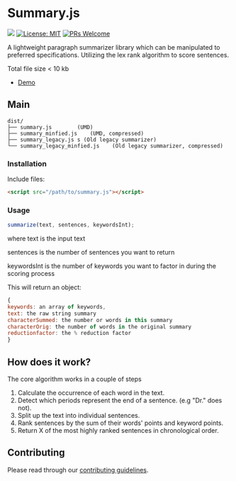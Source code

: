 # Summary.js #
![](https://api.travis-ci.org/Lian-D/Summary.JS.svg?branch=master) [![License: MIT](https://img.shields.io/badge/License-MIT-yellow.svg)](https://opensource.org/licenses/MIT)
 [![PRs Welcome](https://img.shields.io/badge/PRs-welcome-brightgreen.svg?style=flat-square)](http://makeapullrequest.com)
 
 
A lightweight paragraph summarizer library which can be manipulated to preferred specifications. Utilizing the lex rank algorithm to score sentences. 

Total file size < 10 kb

 - [Demo](https://lian-d.github.io/Summary.js/)
 

 ## Main

 ```text
dist/
├── summary.js        (UMD)
├── summary_minfied.js    (UMD, compressed)
├── summary_legacy.js s (Old legacy summarizer)
└── summary_legacy_minfied.js    (Old legacy summarizer, compressed)
```
### Installation
Include files:

```html
<script src="/path/to/summary.js"></script>

```
### Usage
```js
summarize(text, sentences, keywordsInt);
```
where text is the input text

sentences is the number of sentences you want to return

keywordsInt is the number of keywords you want to factor in during the scoring process

This will return an object:
```js
{
keywords: an array of keywords,
text: the raw string summary
characterSummed: the number or words in this summary
characterOrig: the number of words in the original summary
reductionfactor: the % reduction factor
}
```
## How does it work?
The core algorithm works in a couple of steps
1. Calculate the occurrence of each word in the text.
2. Detect which periods represent the end of a sentence. (e.g "Dr." does not).
3. Split up the text into individual sentences.
4. Rank sentences by the sum of their words' points and keyword points.
5. Return X of the most highly ranked sentences in chronological order.

## Contributing

Please read through our [contributing guidelines](CONTRIBUTING.md).
